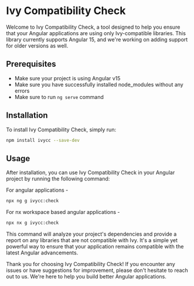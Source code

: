 # Ivy Compatibility Check

Welcome to Ivy Compatibility Check, a tool designed to help you ensure that your Angular applications are using only Ivy-compatible libraries. This library currently supports Angular 15, and we're working on adding support for older versions as well.

## Prerequisites

- Make sure your project is using Angular v15
- Make sure you have successfully installed node_modules without any errors
- Make sure to run `ng serve` command

## Installation

To install Ivy Compatibility Check, simply run:

```bash
npm install ivycc --save-dev
```

## Usage

After installation, you can use Ivy Compatibility Check in your Angular project by running the following command:

For angular applications -

```bash
npx ng g ivycc:check
```

For nx workspace based angular applications -

```bash
npx nx g ivycc:check
```

This command will analyze your project's dependencies and provide a report on any libraries that are not compatible with Ivy. It's a simple yet powerful way to ensure that your application remains compatible with the latest Angular advancements.

Thank you for choosing Ivy Compatibility Check! If you encounter any issues or have suggestions for improvement, please don't hesitate to reach out to us. We're here to help you build better Angular applications.